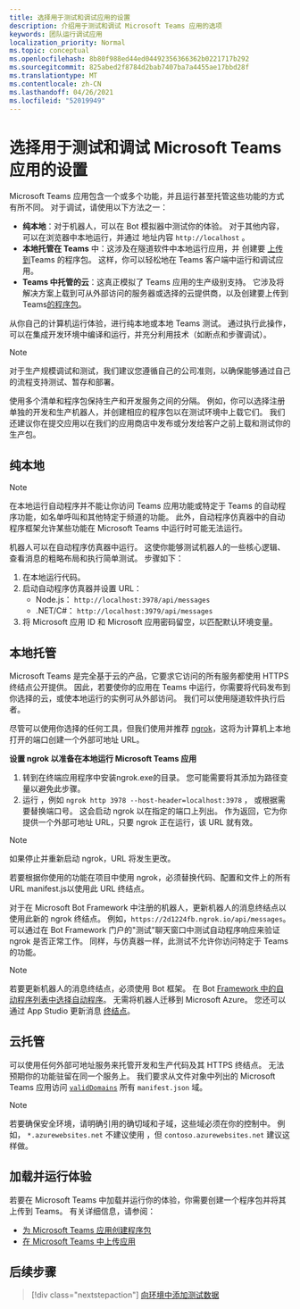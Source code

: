 ```yaml
---
title: 选择用于测试和调试应用的设置
description: 介绍用于测试和调试 Microsoft Teams 应用的选项
keywords: 团队运行调试应用
localization_priority: Normal
ms.topic: conceptual
ms.openlocfilehash: 8b80f988ed44ed04492356366362b0221717b292
ms.sourcegitcommit: 825abed2f8784d2bab7407ba7a4455ae17bbd28f
ms.translationtype: MT
ms.contentlocale: zh-CN
ms.lasthandoff: 04/26/2021
ms.locfileid: "52019949"
---
```

# <a name="choose-a-setup-to-test-and-debug-your-microsoft-teams-app"></a>选择用于测试和调试 Microsoft Teams 应用的设置

Microsoft Teams 应用包含一个或多个功能，并且运行甚至托管这些功能的方式有所不同。 对于调试，请使用以下方法之一：

* **纯本地**：对于机器人，可以在 Bot 模拟器中测试你的体验。 对于其他内容，可以在浏览器中本地运行，并通过 地址内容 `http://localhost` 。
* **本地托管在 Teams** 中：这涉及在隧道软件中本地运行应用，并 [](~/concepts/build-and-test/apps-package.md)创建要 [上传到](~/concepts/deploy-and-publish/apps-upload.md)Teams 的程序包。 这样，你可以轻松地在 Teams 客户端中运行和调试应用。
* **Teams 中托管的云**：这真正模拟了 Teams 应用的生产级别支持。 它涉及将解决方案上载到可从外部访问的服务器或选择的云提供商，以及创建要上传到[](~/concepts/build-and-test/apps-package.md)Teams[的程序包](~/concepts/deploy-and-publish/apps-upload.md)。

从你自己的计算机运行体验，进行纯本地或本地 Teams 测试。 通过执行此操作，可以在集成开发环境中编译和运行，并充分利用技术（如断点和步骤调试）。 

> [!NOTE]
> 对于生产规模调试和测试，我们建议您遵循自己的公司准则，以确保能够通过自己的流程支持测试、暂存和部署。

使用多个清单和程序包保持生产和开发服务之间的分隔。 例如，你可以选择注册单独的开发和生产机器人，并创建相应的程序包以在测试环境中上载它们。 我们还建议你在提交应用以在我们的应用商店中发布或分发给客户之前上载和测试你的生产包。

## <a name="purely-local"></a>纯本地

> [!NOTE]
> 在本地运行自动程序并不能让你访问 Teams 应用功能或特定于 Teams 的自动程序功能，如名单呼叫和其他特定于频道的功能。 此外，自动程序仿真器中的自动程序框架允许某些功能在 Microsoft Teams 中运行时可能无法运行。

机器人可以在自动程序仿真器中运行。 这使你能够测试机器人的一些核心逻辑、查看消息的粗略布局和执行简单测试。 步骤如下：

1. 在本地运行代码。
2. 启动自动程序仿真器并设置 URL：
   * Node.js： `http://localhost:3978/api/messages`
   * .NET/C#： `http://localhost:3979/api/messages`
3. 将 Microsoft 应用 ID 和 Microsoft 应用密码留空，以匹配默认环境变量。

## <a name="locally-hosted"></a>本地托管

Microsoft Teams 是完全基于云的产品，它要求它访问的所有服务都使用 HTTPS 终结点公开提供。 因此，若要使你的应用在 Teams 中运行，你需要将代码发布到你选择的云，或使本地运行的实例可从外部访问。 我们可以使用隧道软件执行后者。

尽管可以使用你选择的任何工具，但我们使用并推荐 [ngrok](https://ngrok.com/download)，这将为计算机上本地打开的端口创建一个外部可地址 URL。 

**设置 ngrok 以准备在本地运行 Microsoft Teams 应用**

1. 转到在终端应用程序中安装ngrok.exe的目录。 您可能需要将其添加为路径变量以避免此步骤。
2. 运行 ，例如 `ngrok http 3978 --host-header=localhost:3978` ， 或根据需要替换端口号。
   这会启动 ngrok 以在指定的端口上列出。 作为返回，它为你提供一个外部可地址 URL，只要 ngrok 正在运行，该 URL 就有效。

> [!NOTE]
> 如果停止并重新启动 ngrok，URL 将发生更改。

若要根据你使用的功能在项目中使用 ngrok，必须替换代码、配置和文件上的所有 URL manifest.js以使用此 URL 终结点。

对于在 Microsoft Bot Framework 中注册的机器人，更新机器人的消息终结点以使用此新的 ngrok 终结点。 例如，`https://2d1224fb.ngrok.io/api/messages`。 可以通过在 Bot Framework 门户的"测试"聊天窗口中测试自动程序响应来验证 ngrok 是否正常工作。 同样，与仿真器一样，此测试不允许你访问特定于 Teams 的功能。

> [!NOTE]
> 若要更新机器人的消息终结点，必须使用 Bot 框架。 在 Bot [Framework 中的自动程序列表中选择自动程序](https://dev.botframework.com/bots)。 无需将机器人迁移到 Microsoft Azure。 您还可以通过 App Studio 更新消息 [终结点](~/concepts/build-and-test/app-studio-overview.md)。

## <a name="cloud-hosted"></a>云托管

可以使用任何外部可地址服务来托管开发和生产代码及其 HTTPS 终结点。 无法预期你的功能驻留在同一个服务上。 我们要求从文件对象中列出的 Microsoft Teams 应用访问 [`validDomains`](~/resources/schema/manifest-schema.md#validdomains) 所有 `manifest.json` 域。

> [!NOTE]
> 若要确保安全环境，请明确引用的确切域和子域，这些域必须在你的控制中。 例如， `*.azurewebsites.net` 不建议使用 ，但 `contoso.azurewebsites.net` 建议这样做。

## <a name="load-and-run-your-experience"></a>加载并运行体验

若要在 Microsoft Teams 中加载并运行你的体验，你需要创建一个程序包并将其上传到 Teams。 有关详细信息，请参阅：

* [为 Microsoft Teams 应用创建程序包](~/concepts/build-and-test/apps-package.md)
* [在 Microsoft Teams 中上传应用](~/concepts/deploy-and-publish/apps-upload.md)

## <a name="next-step"></a>后续步骤

> [!div class="nextstepaction"] 
> [向环境中添加测试数据](~/concepts/build-and-test/test-data.md)

